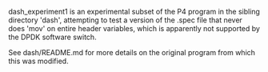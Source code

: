 dash_experiment1 is an experimental subset of the P4 program in the
sibling directory 'dash', attempting to test a version of the .spec
file that never does 'mov' on entire header variables, which is
apparently not supported by the DPDK software switch.

See dash/README.md for more details on the original program from which
this was modified.
